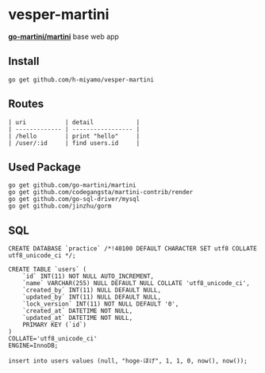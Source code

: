 vesper-martini
=====================
**[go-martini/martini](https://github.com/go-martini/martini)** base web app

Install
-------
`go get github.com/h-miyamo/vesper-martini`

Routes
------
```
| uri           | detail            |
| ------------- | ----------------- |
| /hello        | print "hello"     |
| /user/:id     | find users.id     |
```

Used Package
------------
```
go get github.com/go-martini/martini
go get github.com/codegangsta/martini-contrib/render
go get github.com/go-sql-driver/mysql
go get github.com/jinzhu/gorm
```

SQL
---
```
CREATE DATABASE `practice` /*!40100 DEFAULT CHARACTER SET utf8 COLLATE utf8_unicode_ci */;

CREATE TABLE `users` (
	`id` INT(11) NOT NULL AUTO_INCREMENT,
	`name` VARCHAR(255) NULL DEFAULT NULL COLLATE 'utf8_unicode_ci',
	`created_by` INT(11) NULL DEFAULT NULL,
	`updated_by` INT(11) NULL DEFAULT NULL,
	`lock_version` INT(11) NOT NULL DEFAULT '0',
	`created_at` DATETIME NOT NULL,
	`updated_at` DATETIME NOT NULL,
	PRIMARY KEY (`id`)
)
COLLATE='utf8_unicode_ci'
ENGINE=InnoDB;

insert into users values (null, "hoge-ほげ", 1, 1, 0, now(), now());
```
